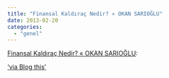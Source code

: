 ```yaml
---
title: "Finansal Kaldıraç Nedir? « OKAN SARIOĞLU"
date: 2013-02-20
categories: 
  - "genel"
---
```


[Finansal Kaldıraç Nedir? « OKAN SARIOĞLU](http://www.okansarioglu.com/finansal-kaldirac-nedir):  
  
[‘via Blog this’](https://chrome.google.com/webstore/detail/pengoopmcjnbflcjbmoeodbmoflcgjlk)
